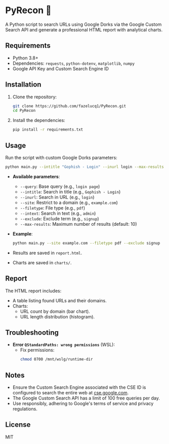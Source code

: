 # PyRecon 🧭

A Python script to search URLs using Google Dorks via the Google Custom Search API and generate a professional HTML report with analytical charts.

## Requirements
- Python 3.8+
- Dependencies: `requests`, `python-dotenv`, `matplotlib`, `numpy`
- Google API Key and Custom Search Engine ID

## Installation
1. Clone the repository:
   ```bash
   git clone https://github.com/fazelucq1/PyRecon.git
   cd PyRecon
   ```
2. Install the dependencies:
   ```bash
   pip install -r requirements.txt
   ```

## Usage
Run the script with custom Google Dorks parameters:
```bash
python main.py --intitle "Gophish - Login" --inurl login --max-results 10
```
- **Available parameters**:
  - `--query`: Base query (e.g., `login page`)
  - `--intitle`: Search in title (e.g., `Gophish - Login`)
  - `--inurl`: Search in URL (e.g., `login`)
  - `--site`: Restrict to a domain (e.g., `example.com`)
  - `--filetype`: File type (e.g., `pdf`)
  - `--intext`: Search in text (e.g., `admin`)
  - `--exclude`: Exclude term (e.g., `signup`)
  - `--max-results`: Maximum number of results (default: 10)

- **Example**:
  ```bash
  python main.py --site example.com --filetype pdf --exclude signup
  ```

- Results are saved in `report.html`.
- Charts are saved in `charts/`.

## Report
The HTML report includes:
- A table listing found URLs and their domains.
- Charts:
  - URL count by domain (bar chart).
  - URL length distribution (histogram).

## Troubleshooting
- **Error `QStandardPaths: wrong permissions`** (WSL):
  - Fix permissions:
    ```bash
    chmod 0700 /mnt/wslg/runtime-dir
    ```

## Notes
- Ensure the Custom Search Engine associated with the CSE ID is configured to search the entire web at [cse.google.com](https://cse.google.com/cse/).
- The Google Custom Search API has a limit of 100 free queries per day.
- Use responsibly, adhering to Google's terms of service and privacy regulations.

## License
MIT
